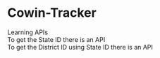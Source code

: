 # Cowin-Tracker
Learning APIs    
To get the State ID there is an API   
To get the District ID using State ID there is an API  



